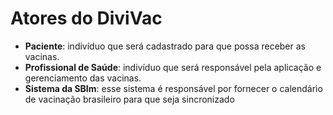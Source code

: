 # Atores do DiviVac

- **Paciente**: indivíduo que será cadastrado para que possa receber as vacinas.
- **Profissional de Saúde**: indivíduo que será responsável pela aplicação e gerenciamento das vacinas.
- **Sistema da SBIm**: esse sistema é responsável por fornecer o calendário de vacinação brasileiro para que seja sincronizado